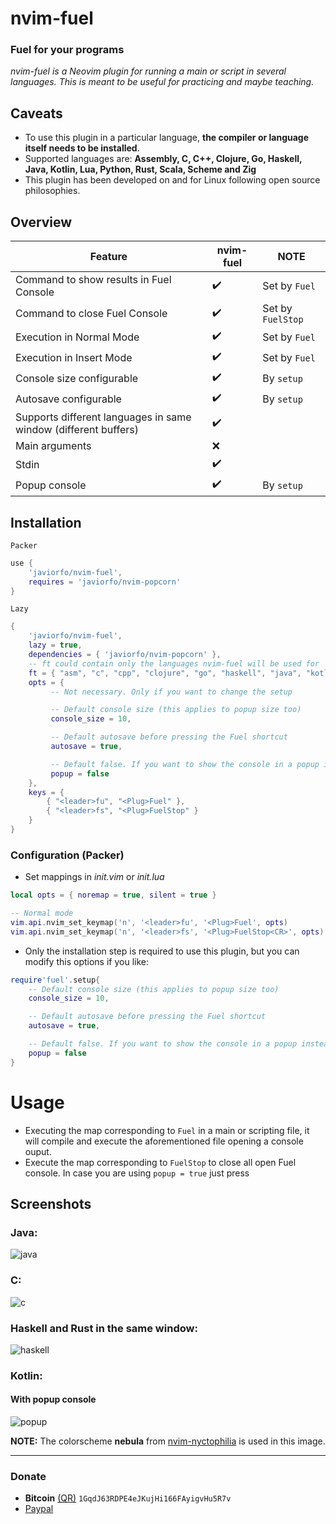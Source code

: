 # nvim-fuel
### Fuel for your programs
*nvim-fuel is a Neovim plugin for running a main or script in several languages. This is meant to be useful for practicing and maybe teaching.*

## Caveats
- To use this plugin in a particular language, **the compiler or language itself needs to be installed**.
- Supported languages are: **Assembly, C, C++, Clojure, Go, Haskell, Java, Kotlin, Lua, Python, Rust, Scala, Scheme and Zig**
- This plugin has been developed on and for Linux following open source philosophies.

## Overview
| Feature | nvim-fuel | NOTE |
| ------- | ------------- | ---- |
| Command to show results in Fuel Console | :heavy_check_mark: | Set by `Fuel` |
| Command to close Fuel Console | :heavy_check_mark: | Set by `FuelStop` |
| Execution in Normal Mode | :heavy_check_mark: | Set by `Fuel` |
| Execution in Insert Mode | :heavy_check_mark: | Set by `Fuel` |
| Console size configurable | :heavy_check_mark: | By `setup` |
| Autosave configurable | :heavy_check_mark: | By `setup` |
| Supports different languages in same window (different buffers)  | :heavy_check_mark: |  |
| Main arguments | :x: | |
| Stdin | :heavy_check_mark: | |
| Popup console | :heavy_check_mark: | By `setup` |

## Installation
`Packer`
```lua
use {
    'javiorfo/nvim-fuel',
    requires = 'javiorfo/nvim-popcorn'
}
```
`Lazy`
```lua
{
    'javiorfo/nvim-fuel',
    lazy = true,
    dependencies = { 'javiorfo/nvim-popcorn' },
    -- ft could contain only the languages nvim-fuel will be used for
    ft = { "asm", "c", "cpp", "clojure", "go", "haskell", "java", "kotlin", "lua", "python", "rust", "scala", "scheme", "zig" },
    opts = {
         -- Not necessary. Only if you want to change the setup

         -- Default console size (this applies to popup size too)
         console_size = 10,

         -- Default autosave before pressing the Fuel shortcut
         autosave = true,

         -- Default false. If you want to show the console in a popup instead of a buffer
         popup = false
    },
    keys = {
        { "<leader>fu", "<Plug>Fuel" },
        { "<leader>fs", "<Plug>FuelStop" }
    }
}
```

### Configuration (Packer)
- Set mappings in *init.vim* or *init.lua*
```lua
local opts = { noremap = true, silent = true }

-- Normal mode 
vim.api.nvim_set_keymap('n', '<leader>fu', '<Plug>Fuel', opts)
vim.api.nvim_set_keymap('n', '<leader>fs', '<Plug>FuelStop<CR>', opts)
```

- Only the installation step is required to use this plugin, but you can modify this options if you like:
```lua
require'fuel'.setup{
    -- Default console size (this applies to popup size too)
    console_size = 10,

    -- Default autosave before pressing the Fuel shortcut
    autosave = true,

    -- Default false. If you want to show the console in a popup instead of a buffer
    popup = false
}
```

# Usage
- Executing the map corresponding to `Fuel` in a main or scripting file, it will compile and execute the aforementioned file opening a console ouput.
- Execute the map corresponding to `FuelStop` to close all open Fuel console. In case you are using `popup = true` just press <ESC>

## Screenshots
### Java:
<img src="https://github.com/javiorfo/img/blob/master/nvim-fuel/fuel-java.gif?raw=true" alt="java" />

### C:
<img src="https://github.com/javiorfo/img/blob/master/nvim-fuel/fuel-c.gif?raw=true" alt="c" />

### Haskell and Rust in the same window:
<img src="https://github.com/javiorfo/img/blob/master/nvim-fuel/fuel-haskell-rust.gif?raw=true" alt="haskell" />

### Kotlin:
#### With popup console
<img src="https://github.com/javiorfo/img/blob/master/nvim-fuel/fuel_popup.png?raw=true" alt="popup" />

**NOTE:** The colorscheme **nebula** from [nvim-nyctophilia](https://github.com/javiorfo/nvim-nyctophilia) is used in this image.

---

### Donate
- **Bitcoin** [(QR)](https://raw.githubusercontent.com/javiorfo/img/master/crypto/bitcoin.png)  `1GqdJ63RDPE4eJKujHi166FAyigvHu5R7v`
- [Paypal](https://www.paypal.com/donate/?hosted_button_id=FA7SGLSCT2H8G)
